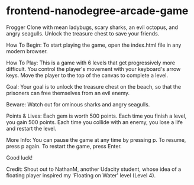 # frontend-nanodegree-arcade-game
Frogger Clone with mean ladybugs, scary sharks, an evil octopus, and angry seagulls. Unlock the treasure chest to save your friends.

How To Begin:
To start playing the game, open the index.html file in any modern browser.

How To Play:
This is a game with 6 levels that get progressively more difficult.
You control the player's movement with your keyboard's arrow keys.
Move the player to the top of the canvas to complete a level.

Goal:
Your goal is to unlock the treasure chest on the beach, so that the
prisoners can free themselves from an evil enemy.

Beware:
Watch out for ominous sharks and angry seagulls.

Points & Lives:
Each gem is worth 500 points.
Each time you finish a level, you gain 500 points.
Each time you collide with an enemy, you lose a life and restart the level.

More Info:
You can pause the game at any time by pressing p. To resume, press p again.
To restart the game, press Enter.

Good luck!

Credit: Shout out to NathanM, another Udacity student, whose idea of a floating player inspired my 'Floating on Water' level (Level 4).
